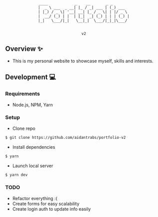 <div align='center'>

  ```
  ____            _    __       _ _       
 |  _ \ ___  _ __| |_ / _| ___ | (_) ___  
 | |_) / _ \| '__| __| |_ / _ \| | |/ _ \ 
 |  __/ (_) | |  | |_|  _| (_) | | | (_) |
 |_|   \___/|_|   \__|_|  \___/|_|_|\___/ 
    
  
 v2
  ```
</div>

## Overview :sparkles:
- This is my personal website to showcase myself, skills and interests.

## Development :computer:
### Requirements
- Node.js, NPM, Yarn

### Setup
- Clone repo
```sh
$ git clone https://github.com/aidantrabs/portfolio-v2
```
- Install dependencies 
```sh
$ yarn
```
- Launch local server
```sh
$ yarn dev
```

### TODO
- Refactor everything :(
- Create forms for easy scalability 
- Create login auth to update info easily

